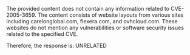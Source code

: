The provided content does not contain any information related to CVE-2005-3659. The content consists of website layouts from various sites including  carelonglobal.com, flexera.com, and ovhcloud.com. These websites do not mention any vulnerabilities or software security issues related to the specified CVE.

Therefore, the response is: UNRELATED